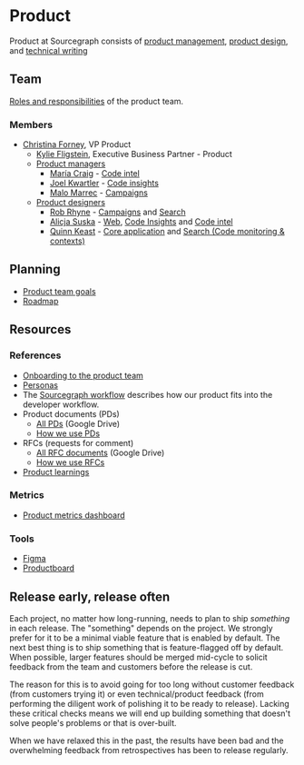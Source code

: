 # Product

Product at Sourcegraph consists of [product management](product_management/index.md), [product design](design/index.md), and [technical writing](technical_writing/index.md)
## Team

[Roles and responsibilities](roles/index.md) of the product team.

### Members

- [Christina Forney](../../../company/team/index.md#christina-forney-she-her), VP Product
   - [Kylie Fligstein](../../../company/team/index.md#kylie-fligstein-she-her), Executive Business Partner - Product
   - [Product managers](roles/index.md#product-manager)
      - [María Craig](../../../company/team/index.md#maría-craig-she-her) - [Code intel](../engineering/code-intelligence/index.md)
      - [Joel Kwartler](../../../company/team/index.md#joel-kwartler-he-him) - [Code insights](../engineering/code-insights/index.md)
      - [Malo Marrec](../../../company/team/index.md#malo-marrec-he-him) - [Campaigns](../engineering/campaigns/index.md)
   - [Product designers](roles/index.md#product-designer)
      - [Rob Rhyne](../../../company/team/index.md#rob-rhyne) - [Campaigns](../engineering/campaigns/index.md) and [Search](../engineering/search/index.md)
      - [Alicja Suska](../../../company/team/index.md#alicja-suska-she-her) - [Web](../engineering/web/index.md), [Code Insights](../engineering/code-insights/index.md) and [Code intel](../engineering/code-intelligence/index.md)
      - [Quinn Keast](../../../company/team/index.md#quinn-keast-he-him) - [Core application](../engineering/core-application/index.md) and [Search (Code monitoring & contexts)](../engineering/search/index.md)

## Planning

- [Product team goals](goals.md)
- [Roadmap](roadmap.md)

## Resources

### References

- [Onboarding to the product team](./onboarding/index.md)
- [Personas](../marketing/personas.md)
- The [Sourcegraph workflow](../../workflow/index.md) describes how our product fits into the developer workflow.
- Product documents (PDs)
  - [All PDs](https://drive.google.com/drive/folders/1UbuN9izpTj7ppJiduKI5tid8GEFuAiEx) (Google Drive)
  - [How we use PDs](product_documents.md)
- RFCs (requests for comment)
  - [All RFC documents](https://drive.google.com/drive/folders/1zP3FxdDlcSQGC1qvM9lHZRaHH4I9Jwwa) (Google Drive)
  - [How we use RFCs](../communication/rfcs/index.md)
- [Product learnings](product_learning.md)

### Metrics

- [Product metrics dashboard](https://sourcegraph.looker.com/dashboards/127)

### Tools

- [Figma](https://www.figma.com/files/team/438792081639669302/Sourcegraph)
- [Productboard](https://sourcegraph.productboard.com/)

## Release early, release often

Each project, no matter how long-running, needs to plan to ship _something_ in each release. The "something" depends on the project. We strongly prefer for it to be a minimal viable feature that is enabled by default. The next best thing is to ship something that is feature-flagged off by default. When possible, larger features should be merged mid-cycle to solicit feedback from the team and customers before the release is cut.

The reason for this is to avoid going for too long without customer feedback (from customers trying it) or even technical/product feedback (from performing the diligent work of polishing it to be ready to release). Lacking these critical checks means we will end up building something that doesn't solve people's problems or that is over-built.

When we have relaxed this in the past, the results have been bad and the overwhelming feedback from retrospectives has been to release regularly.
